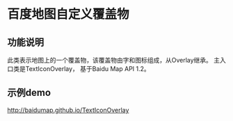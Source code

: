 百度地图自定义覆盖物
=======================

功能说明
---------------------

此类表示地图上的一个覆盖物，该覆盖物由字和图标组成，从Overlay继承。 主入口类是TextIconOverlay， 基于Baidu Map API 1.2。

示例demo
---------------------

http://baidumap.github.io/TextIconOverlay
